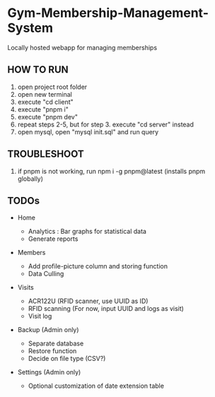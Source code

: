 # Gym-Membership-Management-System
Locally hosted webapp for managing memberships

## HOW TO RUN
1. open project root folder
2. open new terminal
3. execute "cd client"
4. execute "pnpm i"
5. execute "pnpm dev"
6. repeat steps 2-5, but for step 3. execute "cd server" instead
7. open mysql, open "mysql init.sql" and run query

## TROUBLESHOOT
1. if pnpm is not working, run npm i -g pnpm@latest (installs pnpm globally)

## TODOs
- Home
  - Analytics : Bar graphs for statistical data
  - Generate reports

- Members
  - Add profile-picture column and storing function
  - Data Culling

- Visits
  - ACR122U (RFID scanner, use UUID as ID)
  - RFID scanning  (For now, input UUID and logs as visit)
  - Visit log

- Backup (Admin only)
  - Separate database
  - Restore function
  - Decide on file type (CSV?)

- Settings (Admin only)
  - Optional customization of date extension table